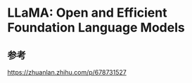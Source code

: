 # LLaMA: Open and Efficient Foundation Language Models

## 参考

https://zhuanlan.zhihu.com/p/678731527